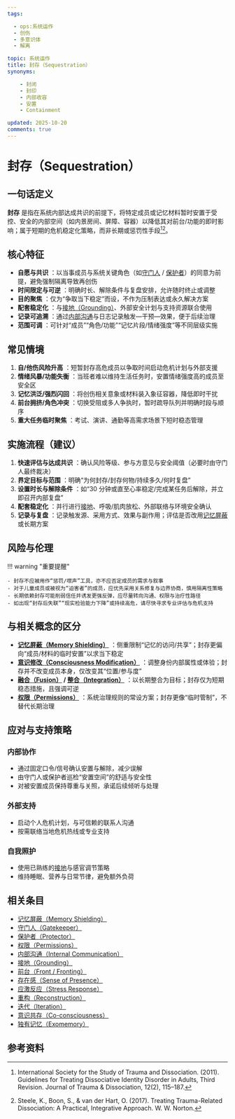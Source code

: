 ```yaml
---
tags:

  - ops:系统运作
  - 创伤
  - 多意识体
  - 解离

topic: 系统运作
title: 封存（Sequestration）
synonyms:

    - 封闭
    - 封印
    - 内部收容
    - 安置
    - Containment

updated: 2025-10-20
comments: true
---
```


# 封存（Sequestration）

## 一句话定义

**封存** 是指在系统内部达成共识的前提下，将特定成员或记忆材料暂时安置于受控、安全的内部空间（如内景房间、屏障、容器）以降低其对前台/功能的即时影响；属于短期的危机稳定化策略，而非长期或惩罚性手段[^isstd2011][^steele2017]。

## 核心特征

- **自愿与共识** ：以当事成员与系统关键角色（如[守门人](Gatekeeper.md) / [保护者](Protector.md)）的同意为前提，避免强制隔离导致再创伤
- **时间限定与可逆** ：明确时长、解除条件与复盘安排，允许随时终止或调整
- **目的聚焦** ：仅为“争取当下稳定”而设，不作为压制表达或永久解决方案
- **配套稳定化** ：与[接地（Grounding）](Grounding.md)、外部安全计划与支持资源联合使用
- **记录可追溯** ：通过[内部沟通](Internal-Communication.md)与日志记录触发—干预—效果，便于后续治理
- **范围可调** ：可针对“成员”“角色/功能”“记忆片段/情绪强度”等不同层级实施

## 常见情境

1. **自/他伤风险升高** ：短暂封存高危成员以争取时间启动危机计划与外部支援
2. **情绪风暴/功能失衡** ：当班者难以维持生活任务时，安置情绪强度高的成员至安全区
3. **记忆洪泛/强烈闪回** ：将创伤相关意象或材料装入象征容器，降低即时干扰
4. **前台拥挤/角色冲突** ：切换受阻或多人争执时，暂时疏导队列并明确时段与顺序
5. **重大任务临时聚焦** ：考试、演讲、通勤等高需求场景下短时稳态管理

## 实施流程（建议）

1. **快速评估与达成共识** ：确认风险等级、参与方意见与安全阈值（必要时由守门人最终裁决）
2. **界定目标与范围** ：明确“为何封存/封存何物/持续多久/何时复盘”
3. **设置时长与解除条件** ：如“30 分钟或直至心率稳定/完成某任务后解除，并立即召开内部复盘”
4. **配套稳定化** ：并行进行[接地](Grounding.md)、呼吸/肌肉放松、外部联络与环境安全确认
5. **记录与复盘** ：记录触发源、采用方式、效果与副作用；评估是否改用[记忆屏蔽](Memory-Shielding.md)或长期方案

## 风险与伦理

!!! warning "重要提醒"

    - 封存不应被用作“惩罚/噤声”工具，亦不应否定成员的需求与叙事
    - 对于儿童成员或被视为“迫害者”的成员，应优先采用关系修复与边界协商，慎用隔离性策略
    - 长期依赖封存可能削弱信任并诱发更强反弹，应尽量转向沟通、权限与治疗性路径
    - 如出现“封存后失联”“现实检验能力下降”或持续高危，请尽快寻求专业评估与危机支持

## 与相关概念的区分

- [**记忆屏蔽（Memory Shielding）**](Memory-Shielding.md) ：侧重限制“记忆的访问/共享”；封存更偏向“成员/材料的临时安置”以求当下稳定
- [**意识修改（Consciousness Modification）**](Consciousness-Modification.md) ：调整身份内部属性或体验；封存并不改变成员本身，仅改变其“位置/参与度”
- **[融合（Fusion）](Fusion.md) / [整合（Integration）](Integration.md)** ：以长期整合为目标；封存仅为短期稳态措施，且强调可逆
- [**权限（Permissions）**](Permissions.md) ：系统治理规则的常设方案；封存更像“临时管制”，不替代长期治理

## 应对与支持策略

### 内部协作

- 通过固定口令/信号确认安置与解除，减少误解
- 由守门人或保护者巡检“安置空间”的舒适与安全性
- 对被安置成员保持尊重与关照，承诺后续倾听与处理

### 外部支持

- 启动个人危机计划，与可信赖的联系人沟通
- 按需联络当地危机热线或专业支持

### 自我照护

- 使用已熟练的[接地](Grounding.md)与感官调节策略
- 维持睡眠、营养与日常节律，避免额外负荷

## 相关条目

- [记忆屏蔽（Memory Shielding）](Memory-Shielding.md)
- [守门人（Gatekeeper）](Gatekeeper.md)
- [保护者（Protector）](Protector.md)
- [权限（Permissions）](Permissions.md)
- [内部沟通（Internal Communication）](Internal-Communication.md)
- [接地（Grounding）](Grounding.md)
- [前台（Front / Fronting）](Front-Fronting.md)
- [存在感（Sense of Presence）](Sense-Of-Presence.md)
- [应激反应（Stress Response）](Stress-Response.md)
- [重构（Reconstruction）](Reconstruction.md)
- [迭代（Iteration）](Iteration.md)
- [意识共存（Co-consciousness）](Co-Consciousness.md)
- [独有记忆（Exomemory）](Exomemory.md)

## 参考资料

[^isstd2011]: International Society for the Study of Trauma and Dissociation. (2011). Guidelines for Treating Dissociative Identity Disorder in Adults, Third Revision. Journal of Trauma & Dissociation, 12(2), 115–187.
[^steele2017]: Steele, K., Boon, S., & van der Hart, O. (2017). Treating Trauma-Related Dissociation: A Practical, Integrative Approach. W. W. Norton.
